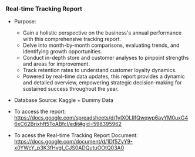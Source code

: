 ### **Real-time Tracking Report**

- Purpose:
    - Gain a holistic perspective on the business's annual performance with this comprehensive tracking report.
    - Delve into month-by-month comparisons, evaluating trends, and identifying growth opportunities.
    - Conduct in-depth store and customer analyses to pinpoint strengths and areas for improvement.
    - Track retention rates to understand customer loyalty dynamics.
    - Powered by real-time data updates, this report provides a dynamic and detailed overview, empowering strategic decision-making for sustained success throughout the year.

- Database Source: Kaggle + Dummy Data

- To access the report: https://docs.google.com/spreadsheets/d/1ylXOLIlfQwqwp6ayYM0uxG46xC62Brixhft5ToABfcI/edit#gid=598395962

- To acess the Real-time Tracking Report Document: https://docs.google.com/document/d/1Df5ZyY9-x0YWcY_p3K3fHvgI_CJS0ADQutuOOtQ03A0 
